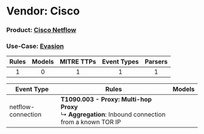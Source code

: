 Vendor: Cisco
=============
### Product: [Cisco Netflow](../ds_cisco_cisco_netflow.md)
### Use-Case: [Evasion](../../../../UseCases/uc_evasion.md)

| Rules | Models | MITRE TTPs | Event Types | Parsers |
|:-----:|:------:|:----------:|:-----------:|:-------:|
|   1   |   0    |     1      |      1      |    1    |

| Event Type         | Rules                                                                                                      | Models |
| ------------------ | ---------------------------------------------------------------------------------------------------------- | ------ |
| netflow-connection | <b>T1090.003 - Proxy: Multi-hop Proxy</b><br> ↳ <b>Aggregation</b>: Inbound connection from a known TOR IP |        |